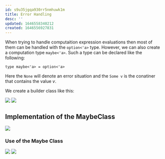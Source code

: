 ```yaml
---
id: s9u35jgqa930rr5nmhuwk1m
title: Error Handling
desc: ''
updated: 1646558340212
created: 1646556927831
---
```

When trying to handle computaition expression evaluations then most of them can be handled with the `option<'a>` type. 
However, we can also create a computation type `maybe<'a>`. Such a type can be declared like the following:
```F#
type maybe<'a> = option<'a>
```

Here the `None` will denote an error situation and the `Some v` is the conatiner that contains the value $v$.

We create a builder class like this:

![](/assets/images/2022-03-06-10-10-38.png)
![](/assets/images/2022-03-06-10-13-53.png)


## Implementation of the MaybeClass
![](/assets/images/2022-03-06-10-17-46.png)

### Use of the Maybe Class
![](/assets/images/2022-03-06-10-18-16.png)
![](/assets/images/2022-03-06-10-18-54.png)